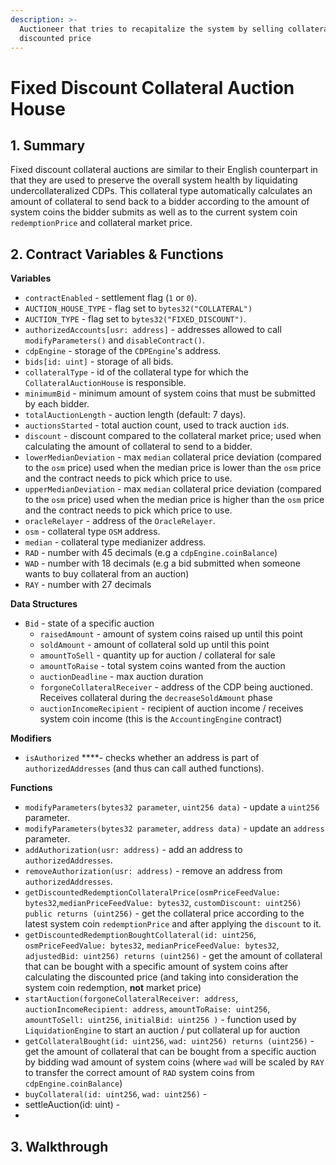 ```yaml
---
description: >-
  Auctioneer that tries to recapitalize the system by selling collateral at a
  discounted price
---
```


# Fixed Discount Collateral Auction House

## 1. Summary <a id="1-introduction-summary"></a>

Fixed discount collateral auctions are similar to their English counterpart in that they are used to preserve the overall system health by liquidating undercollateralized CDPs. This collateral type automatically calculates an amount of collateral to send back to a bidder according to the amount of system coins the bidder submits as well as to the current system coin `redemptionPrice` and collateral market price.

## 2. Contract Variables & Functions <a id="2-contract-details"></a>

**Variables**

* `contractEnabled` - settlement flag \(`1` or `0`\).
* `AUCTION_HOUSE_TYPE` - flag set to `bytes32("COLLATERAL")`
* `AUCTION_TYPE` - flag set to `bytes32("FIXED_DISCOUNT")`.
* `authorizedAccounts[usr: address]` - addresses allowed to call `modifyParameters()` and `disableContract()`.
* `cdpEngine` - storage of the `CDPEngine`'s address.
* `bids[id: uint]` - storage of all bids.
* `collateralType` - id of the collateral type for which the `CollateralAuctionHouse` is responsible.
* `minimumBid` - minimum amount of system coins that must be submitted by each bidder.
* `totalAuctionLength` - auction length \(default: 7 days\).
* `auctionsStarted` - total auction count, used to track auction `id`s.
* `discount` - discount compared to the collateral market price; used when calculating the amount of collateral to send to a bidder.
* `lowerMedianDeviation` - max `median` collateral price deviation \(compared to the `osm` price\) used when the median price is lower than the `osm` price and the contract needs to pick which price to use.
* `upperMedianDeviation` - max `median` collateral price deviation \(compared to the `osm` price\) used when the median price is higher than the `osm` price and the contract needs to pick which price to use.
* `oracleRelayer` - address of the `OracleRelayer`.
* `osm` - collateral type `OSM` address.
* `median` - collateral type medianizer address.
* `RAD` - number with 45 decimals \(e.g a `cdpEngine.coinBalance`\)
* `WAD` - number with 18 decimals \(e.g a bid submitted when someone wants to buy collateral from an auction\)
* `RAY` - number with 27 decimals

**Data Structures**

* `Bid` - state of a specific auction
  * `raisedAmount` - amount of system coins raised up until this point
  * `soldAmount` - amount of collateral sold up until this point
  * `amountToSell` - quantity up for auction / collateral for sale
  * `amountToRaise` - total system coins wanted from the auction
  * `auctionDeadline` - max auction duration
  * `forgoneCollateralReceiver` - address of the CDP being auctioned. Receives collateral during the `decreaseSoldAmount` phase
  * `auctionIncomeRecipient` - recipient of auction income / receives system coin income \(this is the `AccountingEngine` contract\)

**Modifiers**

* `isAuthorized` ****- checks whether an address is part of `authorizedAddresses` \(and thus can call authed functions\).

**Functions**

* `modifyParameters(bytes32 parameter`, `uint256 data)` - update a `uint256` parameter.
* `modifyParameters(bytes32 parameter`, `address data)` - update an `address` parameter.
* `addAuthorization(usr: address)` - add an address to `authorizedAddresses`.
* `removeAuthorization(usr: address)` - remove an address from `authorizedAddresses`.
* `getDiscountedRedemptionCollateralPrice(osmPriceFeedValue: bytes32`,`medianPriceFeedValue: bytes32`, `customDiscount: uint256) public returns (uint256)` - get the collateral price according to the latest system coin `redemptionPrice` and after applying the `discount` to it.
* `getDiscountedRedemptionBoughtCollateral(id: uint256`, `osmPriceFeedValue: bytes32`, `medianPriceFeedValue: bytes32`, `adjustedBid: uint256) returns (uint256)` - get the amount of collateral that can be bought with a specific amount of system coins after calculating the discounted price \(and taking into consideration the system coin redemption, **not** market price\)
* `startAuction(forgoneCollateralReceiver: address`, `auctionIncomeRecipient: address`, `amountToRaise: uint256`, `amountToSell: uint256`, `initialBid: uint256 )` - function used by `LiquidationEngine` to start an auction / put collateral up for auction
* `getCollateralBought(id: uint256`, `wad: uint256) returns (uint256)` - get the amount of collateral that can be bought from a specific auction by bidding wad amount of system coins \(where `wad` will be scaled by `RAY` to transfer the correct amount of `RAD` system coins from `cdpEngine.coinBalance`\)
* `buyCollateral(id: uint256`, `wad: uint256)` - 
* settleAuction\(id: uint\) -
* 
## 3. Walkthrough <a id="3-key-mechanisms-and-concepts"></a>

